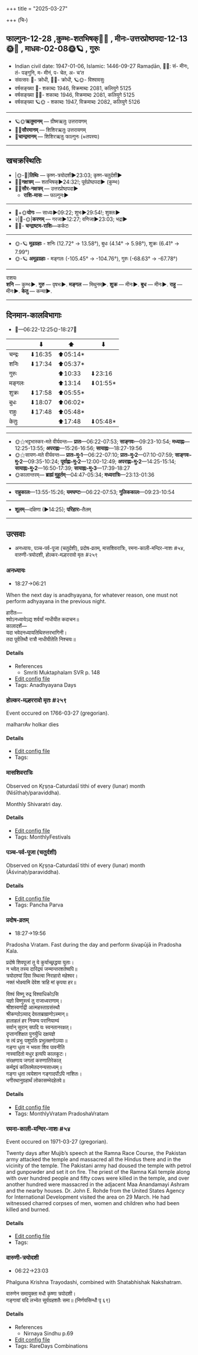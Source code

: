 +++
title = "2025-03-27"

+++
(चि॰)
## फाल्गुनः-12-28  ,कुम्भः-शतभिषक्🌛🌌  ,  मीनः-उत्तरप्रोष्ठपदा-12-13🌞🌌  ,  माधवः-02-08🌞🪐  , गुरुः
- Indian civil date: 1947-01-06, Islamic: 1446-09-27 Ramaḍān, 🌌🌞: सं- मीनः, तं- पङ्गुनि, म- मीनं, प- चेत, अ- च’त
- संवत्सरः 🌛- क्रोधी, 🌌🌞- क्रोधी, 🪐🌞- विश्वावसुः
- वर्षसङ्ख्या 🌛- शकाब्दः 1946, विक्रमाब्दः 2081, कलियुगे 5125
- वर्षसङ्ख्या 🌌🌞- शकाब्दः 1946, विक्रमाब्दः 2081, कलियुगे 5125
- वर्षसङ्ख्या 🪐🌞 - शकाब्दः 1947, विक्रमाब्दः 2082, कलियुगे 5126
___________________
- 🪐🌞**ऋतुमानम्** — ग्रीष्मऋतुः उत्तरायणम्
- 🌌🌞**सौरमानम्** — शिशिरऋतुः उत्तरायणम्
- 🌛**चान्द्रमानम्** — शिशिरऋतुः फाल्गुनः (≈तपस्यः)
___________________


## खचक्रस्थितिः
- |🌞-🌛|**तिथिः** — कृष्ण-त्रयोदशी►23:03; कृष्ण-चतुर्दशी►  
- 🌌🌛**नक्षत्रम्** — शतभिषक्►24:32!; पूर्वप्रोष्ठपदा► (कुम्भः)  
- 🌌🌞**सौर-नक्षत्रम्** — उत्तरप्रोष्ठपदा►  
  - **राशि-मासः** — फाल्गुनः► 
___________________
- 🌛+🌞**योगः** — साध्यः►09:22; शुभः►29:54!; शुक्लः►  
- २|🌛-🌞|**करणम्** — गरजा►12:27; वणिजा►23:03; भद्रा►  
- 🌌🌛- **चन्द्राष्टम-राशिः**—कर्कटः  
___________________
- 🌞-🪐 **मूढग्रहाः** - शनिः (12.72° → 13.58°), बुधः (4.14° → 5.98°), शुक्रः (6.41° → 7.99°)
- 🌞-🪐 **अमूढग्रहाः** - मङ्गलः (-105.45° → -104.76°), गुरुः (-68.63° → -67.78°)
___________________
राशयः  
**शनि** — कुम्भः►. **गुरु** — वृषभः►. **मङ्गल** — मिथुनम्►. **शुक्र** — मीनः►. **बुध** — मीनः►. **राहु** — मीनः►. **केतु** — कन्या►. 
___________________


## दिनमान-कालविभागाः
- 🌅—06:22-12:25🌞-18:27🌇  

|      |⬇     |⬆     |⬇     |
|------|-----|-----|------|
|चन्द्रः|⬇16:35 |⬆05:14*|     |
|शनिः   |⬇17:34 |⬆05:37*|     |
|गुरुः  |     |⬆10:33 |⬇23:16 |
|मङ्गलः |     |⬆13:14 |⬇01:55*|
|शुक्रः |⬇17:58 |⬆05:55*|     |
|बुधः   |⬇18:07 |⬆06:02*|     |
|राहुः  |⬇17:48 |⬆05:48*|     |
|केतुः  |     |⬆17:48 |⬇05:48*|
___________________
- 🌞⚝भट्टभास्कर-मते वीर्यवन्तः— **प्रातः**—06:22-07:53; **साङ्गवः**—09:23-10:54; **मध्याह्नः**—12:25-13:55; **अपराह्णः**—15:26-16:56; **सायाह्नः**—18:27-19:56  
- 🌞⚝सायण-मते वीर्यवन्तः— **प्रातः-मु॰1**—06:22-07:10; **प्रातः-मु॰2**—07:10-07:59; **साङ्गवः-मु॰2**—09:35-10:24; **पूर्वाह्णः-मु॰2**—12:00-12:49; **अपराह्णः-मु॰2**—14:25-15:14; **सायाह्नः-मु॰2**—16:50-17:39; **सायाह्नः-मु॰3**—17:39-18:27  
- 🌞कालान्तरम्— **ब्राह्मं मुहूर्तम्**—04:47-05:34; **मध्यरात्रिः**—23:13-01:36  
___________________
- **राहुकालः**—13:55-15:26; **यमघण्टः**—06:22-07:53; **गुलिककालः**—09:23-10:54  
___________________
- **शूलम्**—दक्षिणा (►14:25); **परिहारः**–तैलम्  
___________________

## उत्सवाः
- अनध्यायः, पञ्च-पर्व-पूजा (चतुर्दशी), प्रदोष-व्रतम्, मासशिवरात्रिः, रमना-काली-मन्दिर-नाशः #५४, वारुणी-त्रयोदशी, होल्कर-मल्हररावो मृतः #२५९
### अनध्यायः
- 18:27→06:21



When the next day is anadhyayana, for whatever reason, one must not perform adhyayana in the previous night.

हारीतः—  
श्वोऽनध्यायेऽद्य शर्वर्यां नाधीयीत कदाचन॥  
कालादर्शे—  
यदा भवेदनध्यायतिथिरुत्तरभागिनी।  
तदा पूर्वतिथौ रात्रौ नाधीयीतेति निश्चयः॥



#### Details
- References
  - Smriti Muktaphalam SVR p.  148
- [Edit config file](https://github.com/jyotisham/adyatithi/blob/master/time_focus/adhyayana/description_only/anadhyAyaH~pUrvarAtrau.toml)
- Tags: Anadhyayana Days


### होल्कर-मल्हररावो मृतः #२५९

Event occured on 1766-03-27 (gregorian). 

malharrAv holkar dies

#### Details
- [Edit config file](https://github.com/jyotisham/adyatithi/blob/master/mahApuruSha/xatra-later/gregorian/day/03/27/holkara-malhararAvo_mRtaH.toml)
- Tags: 


### मासशिवरात्रिः

Observed on Kr̥ṣṇa-Caturdaśī tithi of every (lunar) month (Niśīthaḥ/paraviddha). 

Monthly Shivaratri day.

#### Details
- [Edit config file](https://github.com/jyotisham/adyatithi/blob/master/devatA/shaiva/lunar_month/tithi/00/29/mAsazivarAtriH.toml)
- Tags: MonthlyFestivals


### पञ्च-पर्व-पूजा (चतुर्दशी)

Observed on Kr̥ṣṇa-Caturdaśī tithi of every (lunar) month (Āśvinaḥ/paraviddha). 



#### Details
- [Edit config file](https://github.com/jyotisham/adyatithi/blob/master/devatA/devIparva/lunar_month/tithi/00/29/pancha-parva-4.toml)
- Tags: Pancha Parva


### प्रदोष-व्रतम्
- 18:27→19:56



Pradosha Vratam. Fast during the day and perform śivapūjā in Pradosha Kala.

प्रदोषे  शिवपूजां  तु  ये  कुर्याच्छ्रद्धया  युताः।  
न  भवेत्  तस्य  दारिद्र्यं  जन्मान्तरशतेष्वपि॥  
त्रयोदश्यां दिवा स्थित्वा निराहारो महेश्वर।  
नक्तं भोक्ष्यामि देवेश त्राहि मां कृपया हर॥  
  
विश्वं विष्णू रुद्र विश्वाधिकोऽसि  
यज्ञो विष्णुस्त्वं तु राजाध्वराणाम्।  
श्रीशस्वर्णाद्री आत्महस्ताग्रसंस्थौ  
श्रीकण्ठोऽव्याद् देवताब्राह्मणोऽस्मान्॥  
हालाहलं हर नियम्य परानियाम्यं  
सर्वान् सुरान् सपदि यः स्वनतानरक्षत्।  
दृप्तानशिक्षत पुनर्युधि दक्षयज्ञे  
स त्वं प्रभुः पशुपतिः प्रभुलक्षणोऽव्याः॥  
गङ्गा धृता न भवता शिव पावनीति  
नास्वादितो मधुर इत्यपि कालकूटः।  
संरक्षणाय जगतां करुणातिरेकात्  
कर्मद्वयं कलितमेतदनन्यसाध्यम्॥  
गङ्गा धृता त्वयेशान गङ्गादर्पोऽपि नाशितः।  
भगीरथानुग्रहार्थं लोकासम्भेदहेतवे॥



#### Details
- [Edit config file](https://github.com/jyotisham/adyatithi/blob/master/time_focus/monthly/pradoSha/description_only/pradOSa-vratam.toml)
- Tags: MonthlyVratam PradoshaVratam


### रमना-काली-मन्दिर-नाशः #५४

Event occured on 1971-03-27 (gregorian). 

Twenty days after Mujib’s speech at the Ramna Race Course, the Pakistan army attacked the temple and massacred all the Hindus there and in the vicinity of the temple. The Pakistani army had doused the temple with petrol and gunpowder and set it on fire. The priest of the Ramna Kali temple along with over hundred people and fifty cows were killed in the temple, and over another hundred were massacred in the adjacent Maa Anandamayi Ashram and the nearby houses. Dr. John E. Rohde from the United States Agency for International Development visited the area on 29 March. He had witnessed charred corpses of men, women and children who had been killed and burned.

#### Details
- [Edit config file](https://github.com/jyotisham/adyatithi/blob/master/mahApuruSha/xatra-later/gregorian/day/03/27/ramanA-kAlI-mandira-nAshaH.toml)
- Tags: 


### वारुणी-त्रयोदशी
- 06:22→23:03



Phalguna Krishna Trayodashi, combined with Shatabhishak Nakshatram.

वारुणेन समायुक्ता मधौ कृष्णा त्रयोदशी।  
गङ्गायां यदि लभ्येत सूर्यग्रहशतैः समा॥ (निर्णयसिन्धौ पृ ६९)



#### Details
- References
  - Nirnaya Sindhu p.69
- [Edit config file](https://github.com/jyotisham/adyatithi/blob/master/time_focus/special-tithis/description_only/vAruNI~trayOdazI.toml)
- Tags: RareDays Combinations


